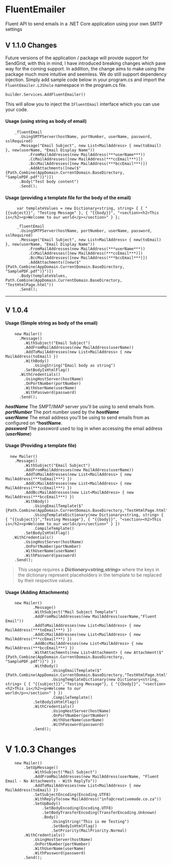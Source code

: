 # FluentEmailer
Fluent API to send emails in a .NET Core application using your own SMTP settings

## V 1.1.0 Changes

Future versions of the application / package will provide support for SendGrid, with this in  mind, I have introduced breaking changes which pave way for the coming support. In addition, the change aims to make using the package much more intuitive and seemless. We do still support dependency injection. Simply add sample code below in your program.cs and import the `FluentEmailer.LJShole` namespace in the program.cs file.

`builder.Services.AddFluentEmailer()` 

This will allow you to inject the `IFluentEmail` interface which you can use your code.
#### Usage (using string as body of email)
        _fluentEmail
          .UsingSMTPServer(hostName, portNumber, userName, password, sslRequired)
          .Message("Email Subject", new List<MailAddress> { new(toEmail) }, new(userName, "Email Display Name"))
              .FromMailAddresses(new MailAddress(***userName***))
              .CcMailAddresses([new MailAddress(***ccEmail***)])
              .BccMailAddresses([new MailAddress(***bccEmail***)])
              .AddAttachments([new($"{Path.Combine(AppDomain.CurrentDomain.BaseDirectory, "SamplePDF.pdf")}")])
          .Body("Test body content")
          .Send();

#### Usage (providing a template file for the body of the email)
         var templateValues = new Dictionary<string, string> { { "{{subject}}", "Testing Message" }, { "{{body}}", "<section><h2>This is</h2><p>Welcome to our world</p></section>" } };

         _fluentEmail
          .UsingSMTPServer(hostName, portNumber, userName, password, sslRequired)
          .Message("Email Subject", new List<MailAddress> { new(toEmail) }, new(userName, "Email Display Name"))
              .FromMailAddresses(new MailAddress(***userName***))
              .CcMailAddresses([new MailAddress(***ccEmail***)])
              .BccMailAddresses([new MailAddress(***bccEmail***)])
              .AddAttachments([new($"{Path.Combine(AppDomain.CurrentDomain.BaseDirectory, "SamplePDF.pdf")}")])
          .Body(templateValues, Path.Combine(AppDomain.CurrentDomain.BaseDirectory, "TestHtmlPage.html"))
          .Send();

---
## V 1.0.4
#### Usage (Simple string as body of the email)
        new Mailer()
          .Message()
            .WithSubject("Email Subject")
            .AddFromMailAddresses(new MailAddress(userName))
            .AddToMailAddresses(new List<MailAddress> { new MailAddress(toEmail) })
            .WithBody()
                .UsingString("Email body as string")
            .SetBodyIsHtmlFlag()
          .WithCredentials()
            .UsingHostServer(hostName)
            .OnPortNumber(portNumber)
            .WithUserName(userName)
            .WithPassword(password)
          .Send();
***hostName*** The SMPT/IMAP server you'll be using to send emails from. <br/>
***portNumber*** The port number used by the ***hostName***<br/>
***userName*** The email address you'll be using to send emails from as configured on ***hostName**. <br/>
***password*** The password used to log in when accessing the email address (***userName***)<br/>

#### Usage (Providing a template file)
      new Mailer()
        .Message()
            .WithSubject("Email Subject")
            .AddFromMailAddresses(new MailAddress(userName))
            .AddToMailAddresses(new List<MailAddress> { new MailAddress(***toEmail***) })
            .AddCcMailAddresses(new List<MailAddress> { new MailAddress(***ccEmail***) })
            .AddBccMailAddresses(new List<MailAddress> { new MailAddress(***bccEmail***) })
            .WithBody()
                .UsingEmailTemplate($"{Path.Combine(AppDomain.CurrentDomain.BaseDirectory,"TestHtmlPage.html")}")
                .UsingTemplateDictionary(new Dictionary<string, string> { { "{{subject}}","Testing Message"}, { "{{body}}", "<section><h2>This is</h2><p>Welcome to our world</p></section>" } })
                .CompileTemplate()
            .SetBodyIsHtmlFlag()
       .WithCredentials()
            .UsingHostServer(hostName)
            .OnPortNumber(portNumber)
            .WithUserName(userName)
            .WithPassword(password)
        .Send();
        
 > This usage requires a ***Dictionary<string,string>*** where the keys in the dictionary represent placeholders in the template to be replaced by their respective values.<br/>
 
 #### Usage (Adding Attachments)
        new Mailer()
                .Message()
                .WithSubject("Mail Subject Template")
                .AddFromMailAddresses(new MailAddress(userName,"Fluent Email"))
                .AddToMailAddresses(new List<MailAddress> { new MailAddress(***toEmail***) })
                .AddCcMailAddresses(new List<MailAddress> { new MailAddress(***ccEmail***) })
                .AddBccMailAddresses(new List<MailAddress> { new MailAddress(***bccEmail***) })
                .WithAttachments(new List<Attachment> { new Attachment($"{Path.Combine(AppDomain.CurrentDomain.BaseDirectory, "SamplePDF.pdf")}") })
                .WithBody()
                        .UsingEmailTemplate($"{Path.Combine(AppDomain.CurrentDomain.BaseDirectory,"TestHtmlPage.html")}")
                        .UsingTemplateDictionary(new Dictionary<string, string> { { "{{subject}}","Testing Message"}, { "{{body}}", "<section><h2>This is</h2><p>Welcome to our                                 world</p></section>" } })
                        .CompileTemplate()
                .SetBodyIsHtmlFlag()
                .WithCredentials()
                        .UsingHostServer(hostName)
                        .OnPortNumber(portNumber)
                        .WithUserName(userName)
                        .WithPassword(password)
                .Send();
                
                
# V 1.0.3 Changes

        new Mailer()
            .SetUpMessage()
                .WithSubject("Mail Subject")
                .AddFromMailAddresses(new MailAddress(userName, "Fluent Email - No Attachments - With ReplyTo"))
                .AddToMailAddresses(new List<MailAddress> { new MailAddress(toEmail) })
                .SetSubjectEncoding(Encoding.UTF8)
                .WithReplyTo(new MailAddress("info@creativemode.co.za"))
                .SetUpBody()
                    .SetBodyEncoding(Encoding.UTF8)
                    .SetBodyTransferEncoding(TransferEncoding.Unknown)
                    .Body()
                        .UsingString("This is me Testing")
                        .SetBodyIsHtmlFlag()
                        .SetPriority(MailPriority.Normal)
            .WithCredentials()
                .UsingHostServer(hostName)
                .OnPortNumber(portNumber)
                .WithUserName(userName)
                .WithPassword(password)
            .Send();

